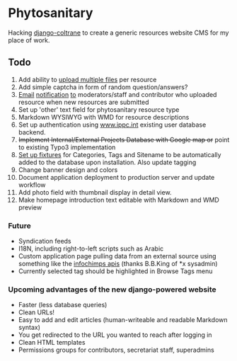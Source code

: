 # Phytosanitary

Hacking [django-coltrane](http://www.gyford.com/phil/writing/2010/01/14/django.php) to create a generic resources website CMS for my place of work.

## Todo

1. Add ability to [upload multiple files](http://stackoverflow.com/questions/4343413/how-to-upload-multiple-file-in-django-admin-models) per resource
2. Add simple captcha in form of random question/answers?
3. [Email](http://stackoverflow.com/questions/2349483/django-models-signals-and-email-sending-delay) [notification](https://github.com/jtauber/django-notification/) [to](https://docs.djangoproject.com/en/dev/topics/email/) moderators/staff and contributor who uploaded resource when new resources are submitted
4. Set up 'other' text field for phytosanitary resource type
5. Markdown WYSIWYG with WMD for resource descriptions
6. Set up authentication using www.ippc.int existing user database backend.
7. <del>Implement Internal/External Projects Database with Google map or</del> point to existing Typo3 implementation
8. [Set up fixtures](fixtures) for Categories, Tags and Sitename to be automatically added to the database upon installation. Also update tagging
9. Change banner design and colors
10. Document application deployment to production server and update workflow
11. Add photo field with thumbnail display in detail view.
12. Make homepage introduction text editable with Markdown and WMD preview


### Future

- Syndication feeds
- I18N, including right-to-left scripts such as Arabic
- Custom application page pulling data from an external source using something like the [infochimps apis](http://www.infochimps.com/datasets/plant-pest-risk-analyses-pra-documents#overview_tab) (thanks B.B.King of *x sysadmin)
- Currently selected tag should be highlighted in Browse Tags menu

### Upcoming advantages of the new django-powered website

- Faster (less database queries)
- Clean URLs!
- Easy to add and edit articles (human-writeable and readable Markdown syntax)
- You get redirected to the URL you wanted to reach after logging in
- Clean HTML templates
- Permissions groups for contributors, secretariat staff, superadmins

[fixtures]: https://docs.djangoproject.com/en/dev/topics/testing/#topics-testing-fixtures